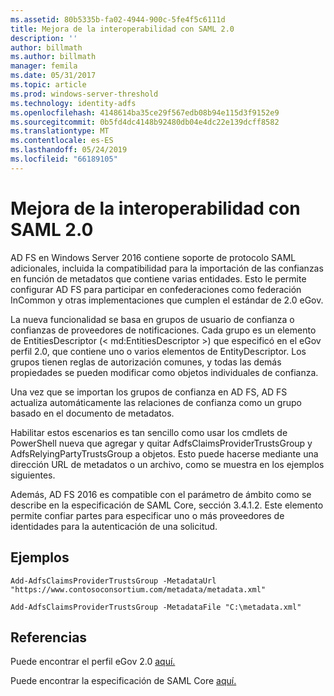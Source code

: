 ```yaml
---
ms.assetid: 80b5335b-fa02-4944-900c-5fe4f5c6111d
title: Mejora de la interoperabilidad con SAML 2.0
description: ''
author: billmath
ms.author: billmath
manager: femila
ms.date: 05/31/2017
ms.topic: article
ms.prod: windows-server-threshold
ms.technology: identity-adfs
ms.openlocfilehash: 4148614ba35ce29f567edb08b94e115d3f9152e9
ms.sourcegitcommit: 0b5fd4dc4148b92480db04e4dc22e139dcff8582
ms.translationtype: MT
ms.contentlocale: es-ES
ms.lasthandoff: 05/24/2019
ms.locfileid: "66189105"
---
```

# <a name="improved-interoperability-with-saml-20"></a>Mejora de la interoperabilidad con SAML 2.0



  
AD FS en Windows Server 2016 contiene soporte de protocolo SAML adicionales, incluida la compatibilidad para la importación de las confianzas en función de metadatos que contiene varias entidades.  Esto le permite configurar AD FS para participar en confederaciones como federación InCommon y otras implementaciones que cumplen el estándar de 2.0 eGov.   
  
La nueva funcionalidad se basa en grupos de usuario de confianza o confianzas de proveedores de notificaciones. Cada grupo es un elemento de EntitiesDescriptor (< md:EntitiesDescriptor >) que especificó en el eGov perfil 2.0, que contiene uno o varios elementos de EntityDescriptor.  Los grupos tienen reglas de autorización comunes, y todas las demás propiedades se pueden modificar como objetos individuales de confianza.  
  
Una vez que se importan los grupos de confianza en AD FS, AD FS actualiza automáticamente las relaciones de confianza como un grupo basado en el documento de metadatos.  
  
Habilitar estos escenarios es tan sencillo como usar los cmdlets de PowerShell nueva que agregar y quitar AdfsClaimsProviderTrustsGroup y AdfsRelyingPartyTrustsGroup a objetos. Esto puede hacerse mediante una dirección URL de metadatos o un archivo, como se muestra en los ejemplos siguientes.  
  
Además, AD FS 2016 es compatible con el parámetro de ámbito como se describe en la especificación de SAML Core, sección 3.4.1.2. Este elemento permite confiar partes para especificar uno o más proveedores de identidades para la autenticación de una solicitud.  
  
## <a name="examples"></a>Ejemplos  
  
```  
Add-AdfsClaimsProviderTrustsGroup -MetadataUrl "https://www.contosoconsortium.com/metadata/metadata.xml"   
```  
  
  
  
```  
Add-AdfsClaimsProviderTrustsGroup -MetadataFile "C:\metadata.xml"   
```  
  
## <a name="references"></a>Referencias  
  
Puede encontrar el perfil eGov 2.0 [aquí.](https://kantarainitiative.org/confluence/download/attachments/60817482/kantara-report-egov-saml2-profile-2.0.pdf?version=1&modificationDate=1345580916000&api=v2)  
  
Puede encontrar la especificación de SAML Core [aquí.](https://docs.oasis-open.org/security/saml/v2.0/saml-core-2.0-os.pdf)   


